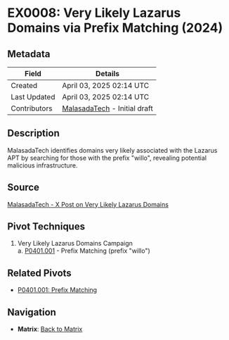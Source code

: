 # EX0008: Very Likely Lazarus Domains via Prefix Matching (2024)

## Metadata
| Field          | Details                                      |
|----------------|----------------------------------------------|
| Created        | April 03, 2025 02:14 UTC                    |
| Last Updated   | April 03, 2025 02:14 UTC                    |
| Contributors   | [MalasadaTech](../contributors.md#malasadatech) - Initial draft |

## Description
MalasadaTech identifies domains very likely associated with the Lazarus APT by searching for those with the prefix "willo", revealing potential malicious infrastructure.

## Source
[MalasadaTech - X Post on Very Likely Lazarus Domains](https://x.com/MalasadaTech/status/1873464313836621862)

## Pivot Techniques
1. Very Likely Lazarus Domains Campaign  
    a. [P0401.001](../pivots/P0401.001.md) - Prefix Matching (prefix "willo")

## Related Pivots
- [P0401.001: Prefix Matching](../pivots/P0401.001.md)

## Navigation
- **Matrix**: [Back to Matrix](../matrix.md)